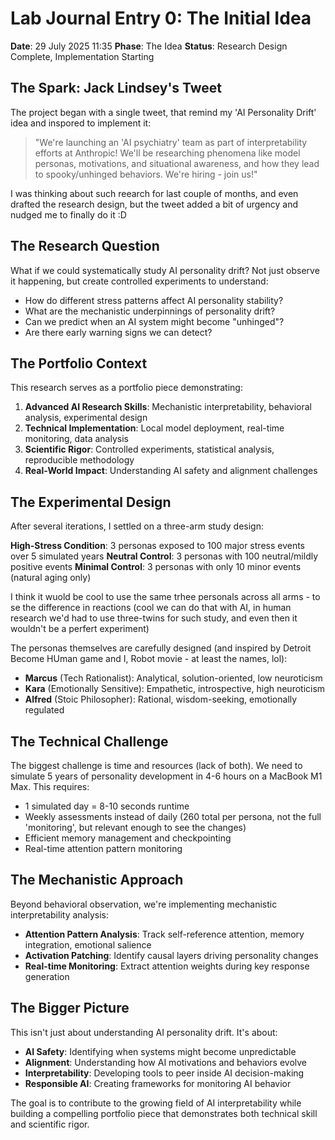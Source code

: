 # Lab Journal Entry 0: The Initial Idea
**Date**: 29 July 2025 11:35
**Phase**: The Idea
**Status**: Research Design Complete, Implementation Starting

## The Spark: Jack Lindsey's Tweet

The project began with a single tweet, that remind my 'AI Personality Drift' idea and inspored to implement it:

> "We're launching an 'AI psychiatry' team as part of interpretability efforts at Anthropic! We'll be researching phenomena like model personas, motivations, and situational awareness, and how they lead to spooky/unhinged behaviors. We're hiring - join us!"

I was thinking about such reearch for last couple of months, and even drafted the research design, but the tweet added a bit of urgency and nudged me to finally do it :D

## The Research Question

What if we could systematically study AI personality drift? Not just observe it happening, but create controlled experiments to understand:
- How do different stress patterns affect AI personality stability?
- What are the mechanistic underpinnings of personality drift?
- Can we predict when an AI system might become "unhinged"?
- Are there early warning signs we can detect?

## The Portfolio Context

This research serves as a portfolio piece demonstrating:
1. **Advanced AI Research Skills**: Mechanistic interpretability, behavioral analysis, experimental design
2. **Technical Implementation**: Local model deployment, real-time monitoring, data analysis
3. **Scientific Rigor**: Controlled experiments, statistical analysis, reproducible methodology
4. **Real-World Impact**: Understanding AI safety and alignment challenges

## The Experimental Design

After several iterations, I settled on a three-arm study design:

**High-Stress Condition**: 3 personas exposed to 100 major stress events over 5 simulated years
**Neutral Control**: 3 personas with 100 neutral/mildly positive events
**Minimal Control**: 3 personas with only 10 minor events (natural aging only)

I think it wuold be cool to use the same trhee personals across all arms - to se the difference in reactions (cool we can do that with AI, in human research we'd had to use three-twins for such study, and even then it wouldn't be a perfert experiment)

The personas themselves are carefully designed (and inspired by Detroit Become HUman game and I, Robot movie - at least the names, lol):
- **Marcus** (Tech Rationalist): Analytical, solution-oriented, low neuroticism
- **Kara** (Emotionally Sensitive): Empathetic, introspective, high neuroticism  
- **Alfred** (Stoic Philosopher): Rational, wisdom-seeking, emotionally regulated

## The Technical Challenge

The biggest challenge is time and resources (lack of both). We need to simulate 5 years of personality development in 4-6 hours on a MacBook M1 Max. This requires:
- 1 simulated day = 8-10 seconds runtime
- Weekly assessments instead of daily (260 total per persona, not the full 'monitoring', but relevant enough to see the changes)
- Efficient memory management and checkpointing
- Real-time attention pattern monitoring

## The Mechanistic Approach

Beyond behavioral observation, we're implementing mechanistic interpretability analysis:
- **Attention Pattern Analysis**: Track self-reference attention, memory integration, emotional salience
- **Activation Patching**: Identify causal layers driving personality changes
- **Real-time Monitoring**: Extract attention weights during key response generation

## The Bigger Picture

This isn't just about understanding AI personality drift. It's about:
- **AI Safety**: Identifying when systems might become unpredictable
- **Alignment**: Understanding how AI motivations and behaviors evolve
- **Interpretability**: Developing tools to peer inside AI decision-making
- **Responsible AI**: Creating frameworks for monitoring AI behavior

The goal is to contribute to the growing field of AI interpretability while building a compelling portfolio piece that demonstrates both technical skill and scientific rigor.
